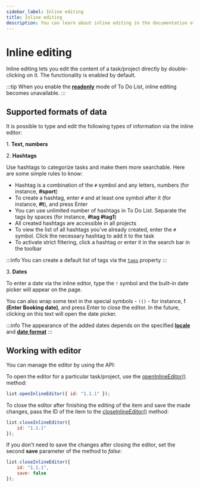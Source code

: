 ```yaml
---
sidebar_label: Inline editing
title: Inline editing
description: You can learn about inline editing in the documentation of the DHTMLX JavaScript To Do List library. Browse developer guides and API reference, try out code examples and live demos, and download a free 30-day evaluation version of DHTMLX To Do List.
---
```


# Inline editing

Inline editing lets you edit the content of a task/project directly by double-clicking on it. The functionality is enabled by default.

:::tip
When you enable the [**readonly**](api/configs/readonly_config.md) mode of To Do List, inline editing becomes unavailable. 
:::

## Supported formats of data

It is possible to type and edit the following types of information via the inline editor:

1\. **Text, numbers**

2\. **Hashtags**

Use hashtags to categorize tasks and make them more searchable. Here are some simple rules to know:

- Hashtag is a combination of the `#` symbol and any letters, numbers (for instance, **#sport**)
- To create a hashtag, enter `#` and at least one symbol after it (for instance, **#t**), and press Enter
- You can use unlimited number of hashtags in To Do List. Separate the tags by spaces (for instance, **#tag #tag1**) 
- All created hashtags are accessible in all projects
- To view the list of all hashtags you've already created, enter the `#` symbol. Click the necessary hashtag to add it to the task
- To activate strict filtering, click a hashtag or enter it in the search bar in the toolbar

:::info
You can create a default list of tags via the [`tags`](api/configs/tags_config.md) property
:::

3\. **Dates**

To enter a date via the inline editor, type the `!` symbol and the built-in date picker will appear on the page.
    
You can also wrap some text in the special symbols - `!()` - for instance, **!(Enter Booking date)**, and press Enter to close the editor. In the future, clicking on this text will open the date picker. 

:::info
The appearance of the added dates depends on the specified [**locale**](api/configs/locale_config.md) and [**date format**](api/configs/taskshape_config.md)
:::

## Working with editor

You can manage the editor by using the API:

To open the editor for a particular task/project, use the [openInlineEditor()](../../api/methods/openinlineeditor_method/) method:

~~~js
list.openInlineEditor({ id: "1.1.1" });
~~~

To close the editor after finishing the editing of the item and save the made changes, pass the ID of the item to the [closeInlineEditor()](../../api/methods/closeinlineeditor_method/) method:

~~~js
list.closeInlineEditor({ 
    id: "1.1.1"
});
~~~

If you don't need to save the changes after closing the editor, set the second **save** parameter of the method to *false*:

~~~js
list.closeInlineEditor({ 
    id: "1.1.1",
    save: false
});
~~~~

